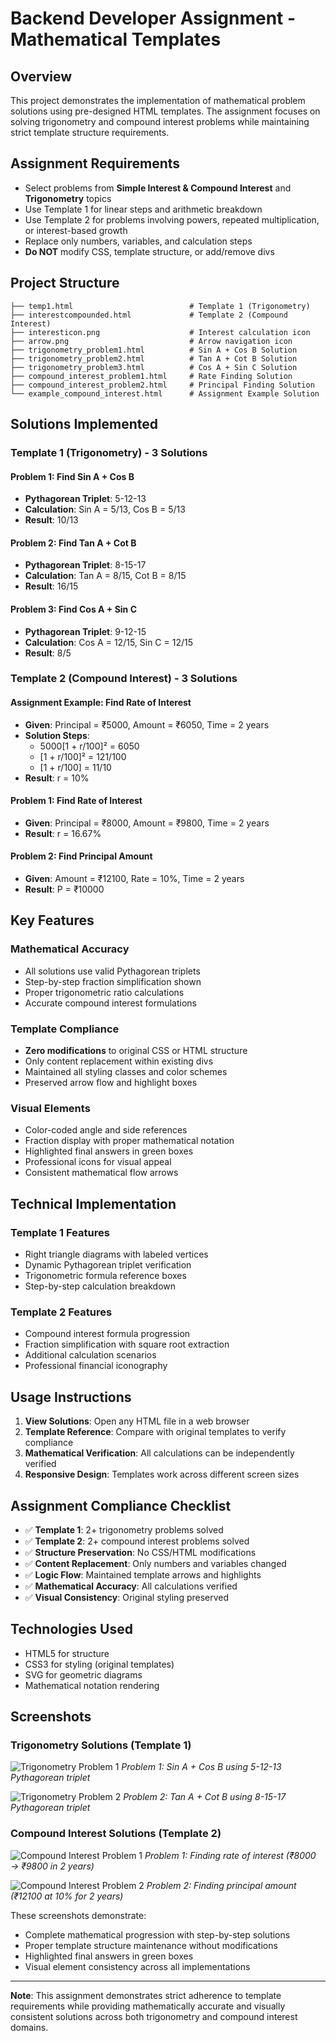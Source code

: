 # Backend Developer Assignment - Mathematical Templates

## Overview
This project demonstrates the implementation of mathematical problem solutions using pre-designed HTML templates. The assignment focuses on solving trigonometry and compound interest problems while maintaining strict template structure requirements.

## Assignment Requirements
- Select problems from **Simple Interest & Compound Interest** and **Trigonometry** topics
- Use Template 1 for linear steps and arithmetic breakdown
- Use Template 2 for problems involving powers, repeated multiplication, or interest-based growth
- Replace only numbers, variables, and calculation steps
- **Do NOT** modify CSS, template structure, or add/remove divs

## Project Structure
```
├── temp1.html                          # Template 1 (Trigonometry)
├── interestcompounded.html             # Template 2 (Compound Interest)
├── interesticon.png                    # Interest calculation icon
├── arrow.png                           # Arrow navigation icon
├── trigonometry_problem1.html          # Sin A + Cos B Solution
├── trigonometry_problem2.html          # Tan A + Cot B Solution
├── trigonometry_problem3.html          # Cos A + Sin C Solution
├── compound_interest_problem1.html     # Rate Finding Solution
├── compound_interest_problem2.html     # Principal Finding Solution
└── example_compound_interest.html      # Assignment Example Solution
```

## Solutions Implemented

### Template 1 (Trigonometry) - 3 Solutions

#### Problem 1: Find Sin A + Cos B
- **Pythagorean Triplet**: 5-12-13
- **Calculation**: Sin A = 5/13, Cos B = 5/13
- **Result**: 10/13

#### Problem 2: Find Tan A + Cot B
- **Pythagorean Triplet**: 8-15-17
- **Calculation**: Tan A = 8/15, Cot B = 8/15
- **Result**: 16/15

#### Problem 3: Find Cos A + Sin C
- **Pythagorean Triplet**: 9-12-15
- **Calculation**: Cos A = 12/15, Sin C = 12/15
- **Result**: 8/5

### Template 2 (Compound Interest) - 3 Solutions

#### Assignment Example: Find Rate of Interest
- **Given**: Principal = ₹5000, Amount = ₹6050, Time = 2 years
- **Solution Steps**:
  - 5000[1 + r/100]² = 6050
  - [1 + r/100]² = 121/100
  - [1 + r/100] = 11/10
- **Result**: r = 10%

#### Problem 1: Find Rate of Interest
- **Given**: Principal = ₹8000, Amount = ₹9800, Time = 2 years
- **Result**: r = 16.67%

#### Problem 2: Find Principal Amount
- **Given**: Amount = ₹12100, Rate = 10%, Time = 2 years
- **Result**: P = ₹10000

## Key Features

### Mathematical Accuracy
- All solutions use valid Pythagorean triplets
- Step-by-step fraction simplification shown
- Proper trigonometric ratio calculations
- Accurate compound interest formulations

### Template Compliance
- **Zero modifications** to original CSS or HTML structure
- Only content replacement within existing divs
- Maintained all styling classes and color schemes
- Preserved arrow flow and highlight boxes

### Visual Elements
- Color-coded angle and side references
- Fraction display with proper mathematical notation
- Highlighted final answers in green boxes
- Professional icons for visual appeal
- Consistent mathematical flow arrows

## Technical Implementation

### Template 1 Features
- Right triangle diagrams with labeled vertices
- Dynamic Pythagorean triplet verification
- Trigonometric formula reference boxes
- Step-by-step calculation breakdown

### Template 2 Features
- Compound interest formula progression
- Fraction simplification with square root extraction
- Additional calculation scenarios
- Professional financial iconography

## Usage Instructions

1. **View Solutions**: Open any HTML file in a web browser
2. **Template Reference**: Compare with original templates to verify compliance
3. **Mathematical Verification**: All calculations can be independently verified
4. **Responsive Design**: Templates work across different screen sizes

## Assignment Compliance Checklist

- ✅ **Template 1**: 2+ trigonometry problems solved
- ✅ **Template 2**: 2+ compound interest problems solved
- ✅ **Structure Preservation**: No CSS/HTML modifications
- ✅ **Content Replacement**: Only numbers and variables changed
- ✅ **Logic Flow**: Maintained template arrows and highlights
- ✅ **Mathematical Accuracy**: All calculations verified
- ✅ **Visual Consistency**: Original styling preserved

## Technologies Used
- HTML5 for structure
- CSS3 for styling (original templates)
- SVG for geometric diagrams
- Mathematical notation rendering

## Screenshots

### Trigonometry Solutions (Template 1)
![Trigonometry Problem 1](https://github.com/Prince1587/Backend-Developer-Assignment/blob/main/Screenshots/Trignometry%20Pronlem%201.jpg)
*Problem 1: Sin A + Cos B using 5-12-13 Pythagorean triplet*

![Trigonometry Problem 2](https://github.com/Prince1587/Backend-Developer-Assignment/blob/main/Screenshots/Trignometry%20Pronlem%202.jpg)
*Problem 2: Tan A + Cot B using 8-15-17 Pythagorean triplet*

### Compound Interest Solutions (Template 2)
![Compound Interest Problem 1](https://github.com/Prince1587/Backend-Developer-Assignment/blob/main/Screenshots/Compound%20Intrest%20Problem%201.jpg)
*Problem 1: Finding rate of interest (₹8000 → ₹9800 in 2 years)*

![Compound Interest Problem 2](https://github.com/Prince1587/Backend-Developer-Assignment/blob/main/Screenshots/Compound%20Intrest%20Problem%202.jpg)
*Problem 2: Finding principal amount (₹12100 at 10% for 2 years)*

These screenshots demonstrate:
- Complete mathematical progression with step-by-step solutions
- Proper template structure maintenance without modifications
- Highlighted final answers in green boxes
- Visual element consistency across all implementations

---

**Note**: This assignment demonstrates strict adherence to template requirements while providing mathematically accurate and visually consistent solutions across both trigonometry and compound interest domains.
